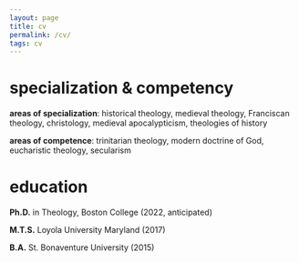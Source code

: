 ```yaml
---
layout: page
title: cv
permalink: /cv/
tags: cv
---
```


# specialization & competency
**areas of specialization**: historical theology, medieval theology, Franciscan theology, christology, medieval apocalypticism, theologies of history

**areas of competence**: trinitarian theology, modern doctrine of God, eucharistic theology, secularism

# education
**Ph.D.**	in Theology, Boston College (2022, anticipated)

**M.T.S.**	Loyola University Maryland (2017)

**B.A.**	St. Bonaventure University (2015)